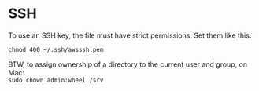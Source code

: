 # SSH

To use an SSH key, the file must have strict permissions. Set them like this:

`chmod 400 ~/.ssh/awsssh.pem` 



BTW, to assign ownership of a directory to the current user and group, on Mac:  
`sudo chown admin:wheel /srv`  









